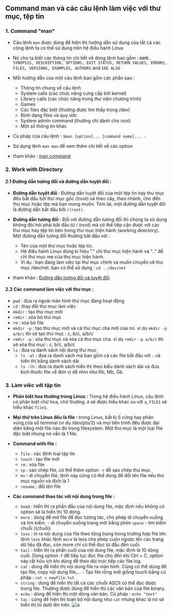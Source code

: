 ﻿## Command man và các câu lệnh làm việc với thư mục, tệp tin
### 1. Command "man"
- Câu lệnh `man`  được dùng để hiện thị hướng dẫn sử dụng của tất cả các công lệnh ta có thể sử dụng trên hệ điều hành Linux
- Nó cho ta biết các thông tin chi tiết về dòng lệnh bao gồm : `NAME, SYNOPSIS, DESCRIPTION, OPTIONS, EXIT STATUS, RETURN VALUES, ERRORS, FILES, VERSIONS, EXAMPLES, AUTHORS` and `SEE ALSO`
- Mỗi hướng dẫn của một câu lệnh bao gồm các phần sau :

	- Thông tin chung về câu lệnh
	- System calls (các chức năng cung cấp bởi kernel)
	- Library calls (các chức năng trong thư viện chương trình)
	- Games
	- Các files đặc biệt (thường được tìm thấy trong /dev)
	- Định dạng files và quy ước
	- System admin command (thường chỉ dành cho root)
	- Một số thông tin khác

- Cú pháp của câu lệnh : `$man [option]... [command name]...
-`
- Sử dụng lệnh `man man` để xem thêm chi tiết về các option
- tham khảo : [man command](https://www.geeksforgeeks.org/man-command-in-linux-with-examples/)

### 2. Work with Directory
#### 2.1 Đường dẫn tương đối và đường dẫn tuyệt đối :
- **Đường dẫn tuyệt đối** : Đường dẫn tuyệt đối của một tệp tin hay thư mục đều bắt đầu bởi thư mục gốc /(root) và theo cây, theo nhánh, cho đến thư mục hoặc tệp mà bạn mong muốn. Tóm lại, một đường dẫn tuyệt đối là đường dẫn bắt đầu bởi `/(root)`.
- **Đường dẫn tương đối** : Đối với đường dẫn tương đối thì chúng ta sử dụng không đòi hỏi phải bắt đầu từ / (root) mà có thể tiếp cận được với các thư mục hay tệp tin bên trong thư mục hiện hành (working directory). Một đường dẫn tương đối thường bắt đầu với :

	-	Tên của một thư mục hoặc tệp tin.
	-	Hệ điều hành Linux dùng kí hiệu "." chỉ thư mục hiện hành và ".." để chỉ thư mục mẹ của thư mục hiện hành.
	-	Ví dụ : bạn đang làm việc tại thư mục chính và muốn chuyển về thư mục /dev/net. bạn có thể sử dụng : `cd ../dev/net`
- tham khảo : [Đường dẫn tương đối và tuyệt đối](https://blogd.net/linux/the-nao-la-duong-dan-tuong-doi-va-duong-dan-tuyet-doi-tren-linux/)
#### 2.2 Các command làm việc với thư mục :
- `pwd` : đưa ra ngoài màn hình thư mục đang hoạt động
- `cd` : thay đổi thư mục làm việc
- `mkdir` : tạo thư mục mới
- `rmdir` : xóa bỏ thư mục
- `rm` : xóa bỏ file
- `mkdir -p` : tạo thư mục mới và cả thư mục cha mới của nó. ví dụ `mkdir -p a/b/c` thì sẽ tạo thư mục : c, b/c, a/b/c
- `rmdir -p` : xóa thư mục và xóa cả thư mục cha. ví dụ `rmdir -p a/b/c` thì sẽ xóa thư mục : c, b/c, a/b/c
- `ls` : đưa ra danh sách nội dung thư mục
	-	`ls -al` : đưa ra danh sách mà bao gồm cả các file bắt đầu với `.` và hiển thị bằng danh sách dài
	-	`ls -lh` : đưa ra danh sách hiển thị theo kiểu dánh sách dài và đưa kích thước file về đơn vị dễ nhìn như Kb, Mb, Gb.

### 3. Làm viêc với tập tin
- **Phân biệt hoa thường trong Linux :** Trong hệ điều hành Linux, câu lệnh có phân biệt chữ hoa, chữ thường. `A` sẽ được hiểu khác so với `a`, `FILE1` sẽ hiểu khác `file1`.
- **Mọi thứ trên Linux đều là file :** trong Linux, bất kì ổ cứng hay phân vùng,cửa sổ terminal (ví dụ /dev/pts/2)  và mọi tiến trình đều được đại diện bằng một file nào đó trong filesystem. Một thư mục là một loại file đặc biệt nhưng nó vẫn là 1 file.
- **Command with file :**

	-	`file` : xác định loại tập tin
	-	`touch` : tạo file mới
	-	`rm` : xóa file
	-	`cp` : sao chép file, có thể thêm option `-r` để sao chép thư mục
	-	`mv` : di chuyển file, lệnh này cũng có thể dùng để đổi tên file nếu thư mục nguồn và đich là 1
	-	`rename` : đổi tên file
- **Các command thao tác với nội dung trong file :**

	- `head` : hiển thị ra phần đầu của nội dung file, mặc định nếu không có option sẽ là hiển thị 10 dòng. 
	- `more` : dùng để mở file để đọc tương tác, cho phép di chuyển xuống và tìm kiếm.
			- di chuyển xuống trang mới bằng phím `space`
			- tìm kiếm chuỗi /{chuỗi}
	- `less` : in ra nội dung của file theo từng trang trong trường hợp file lớn. lệnh `less` khác lệnh `more` là less cho phép cuộn ngược lên các trang dữ liệu đã đọc, còn more chỉ có thể đọc từ đầu đến cuối.
	- `tail` : hiển thị ra phần cuối của nội dung file, mặc định là 10 dòng cuối. Dùng option`-f` để tiếp tục đọc file cho đến khi Ctrl + C, option này rất hữu ích khi dùng để theo dõi trực tiếp các file log.
	- `cat` : dùng để hiển thị nội dung file ra màn hình. Cũng có thể dùng để tạo file, copy nội dung file,...
			- Tạo file rỗng mới giống touch bằng cú pháp : `cat > newfile.txt`
	-	`string` : dùng để hiển thị tất cả các chuỗi ASCII có thể đọc được trong file. Thường được dùng để hiển thị các văn bản của file binary.
	-	`echo` : dùng để hiển thị một dòng văn bản. Cú pháp : `echo "text"`
	-	`tac` : cũng để hiện thỉ toàn bộ nội dung như `cat` nhưng khác là nó sẽ hiển thị từ dưới lên trên.
	![a](https://i.imgur.com/YQxerd9.png)
